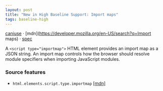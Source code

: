 ```yaml
---
layout: post
title: "New in High Baseline Support: Import maps"
tags: baseline-high
---
```


[caniuse](https://caniuse.com/?search=import-maps) · [mdn](https://developer.mozilla.org/en-US/search?q=Import maps) · [spec](https://html.spec.whatwg.org/multipage/webappapis.html#import-maps)

A `<script type="importmap">` HTML element provides an import map as a JSON string. An import map controls how the browser should resolve module specifiers when importing JavaScript modules.

### Source features

- ``html.elements.script.type.importmap`` [[mdn]](https://developer.mozilla.org/en-US/search?q=html.elements.script.type.importmap)
